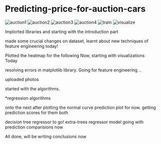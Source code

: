 # Predicting-price-for-auction-cars
![auction1](https://user-images.githubusercontent.com/73397927/175773964-651788b3-a893-40ee-afa1-8dd374ff5456.jpg)
![auction2](https://user-images.githubusercontent.com/73397927/175773970-e3aafbc9-2aa8-424d-a6e9-8243db689362.jpg)
![auction3](https://user-images.githubusercontent.com/73397927/175773976-18e15132-34fc-46cf-8aa6-594bd430c18a.jpg)
![auction4](https://user-images.githubusercontent.com/73397927/175773978-fcf694e8-f9ea-494d-844a-25a3399f9a80.jpg)
![train](https://user-images.githubusercontent.com/73397927/175773983-04bc5033-7b50-4ab6-8bfa-2f8aa5d41dce.jpg)
![visualize](https://user-images.githubusercontent.com/73397927/175773985-a8800afe-f751-4d44-be82-45401a12e475.jpg)


Implorted libraries and starting with the introduction part

made some crucial changes on dataset, learnt about new techniques of feature engineering today!

Plotted the heatmap for the following
Now, starting with visualizations Today

resolving errors in matplotlib library.
Going for feature engineering
..

uploaded photos

started with the algorithms.


*regression algorithms

onto the next after plotting the normal curve prediction plot for now.
getting prediction scores for them both

decision tree regressor to go!
extra-trees regressor model
going with prediction comparisions now


All done, will be writing conclusions now
